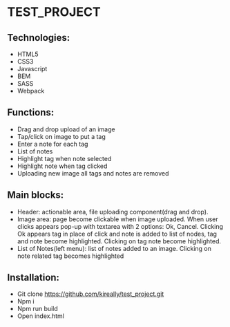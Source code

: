 TEST_PROJECT
===========
## Technologies:
-	HTML5
-	CSS3
-	Javascript
-	BEM
-	SASS
-	Webpack
## Functions:
-	Drag and drop upload of an image 
-	Tap/click on image to put a tag 
-	Enter a note for each tag 
-	List of notes 
-	Highlight tag when note selected 
-	Highlight note when tag clicked
-	Uploading new image all tags and notes are removed
## Main blocks:
-	Header: actionable area, file uploading component(drag and drop).
-	Image area: page become clickable when image uploaded. When user clicks appears pop-up with textarea with 2 options: Ok, Cancel. Clicking Ok appears tag in place of click and note is added to list of nodes, tag and note become highlighted. Clicking on tag note become highlighted.
-	List of Notes(left menu):  list of notes added to an image. Clicking on note related tag becomes highlighted
## Installation:
-	Git clone https://github.com/kireally/test_project.git
-	Npm i
-	Npm run build
-	Open index.html

